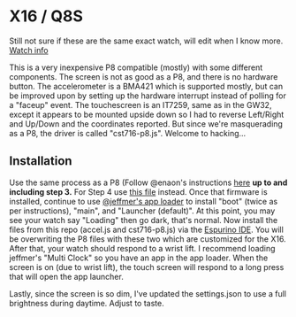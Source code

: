 # X16 / Q8S
Still not sure if these are the same exact watch, will edit when I know more. [Watch info](https://www.aliexpress.com/item/4000324805584.html?spm=a2g0o.productlist.0.0.44825f71j706In&algo_pvid=d3ade526-6ad3-48ba-995f-bb5618894f35&algo_exp_id=d3ade526-6ad3-48ba-995f-bb5618894f35-0&pdp_ext_f=%7B%22sku_id%22%3A%2212000016894416817%22%7D&pdp_npi=2%40dis%21CAD%21%2114.73%21%21%21%21%21%402101d8b516533300574983432ee863%2112000016894416817%21sea)

This is a very inexpensive P8 compatible (mostly) with some different components. The screen is not as good as a P8, and there is no hardware button. The accelerometer is a BMA421
which is supported mostly, but can be improved upon by setting up the hardware interrupt instead of polling for a "faceup" event. The touchescreen is an IT7259, same as in the
GW32, except it appears to be mounted upside down so I had to reverse Left/Right and Up/Down and the coordinates reported. But since we're masquerading as a P8, the driver is called "cst716-p8.js". Welcome to hacking...

## Installation
Use the same process as a P8 (Follow @enaon's instructions [here](https://enaon.github.io/eucWatch/tools/hackme/) **up to and including step 3.** For Step 4 use [this file](https://github.com/jeffmer/WatchApps/blob/master/firmware/espruino_2v11.222_p8.zip) instead.
Once that firmware is installed, continue to use [@jeffmer's app loader](https://jeffmer.github.io/WatchApps/) to install "boot" (twice as per instructions), "main",
and "Launcher (default)".  At this point, you may see your watch say "Loading" then go dark, that's normal. Now install the files from this repo (accel.js and 
cst716-p8.js) via the [Espurino IDE](https://espruino.com/ide). You will be overwriting the P8 files with these two
which are customized for the X16. After that, your watch should respond to a wrist lift. I recommend loading jeffmer's "Multi Clock" so you have an app in the app loader. 
When the screen is on (due to wrist lift), the touch screen will respond to a long press that will open the app launcher. 

Lastly, since the screen is so dim, I've updated the settings.json to use a full brightness during daytime. Adjust to taste.



